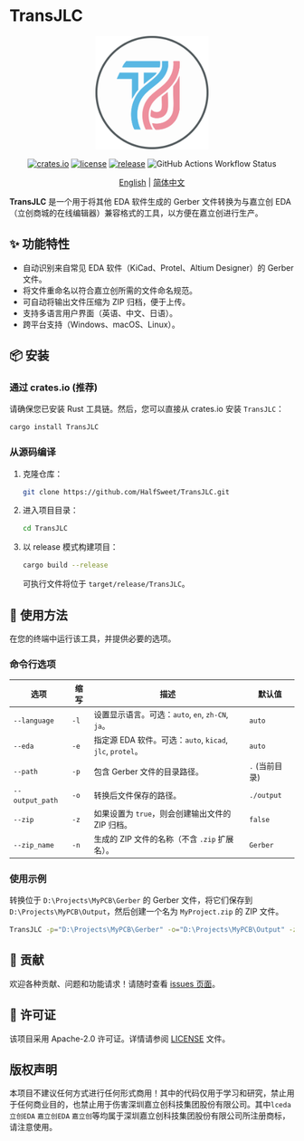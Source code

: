 # TransJLC

<div align="center">
  <img src="docs/image/TransJLC.svg" alt="TransJLC Logo" width="200"/>
</div>

<div align="center">

[![crates.io](https://img.shields.io/crates/v/TransJLC.svg)](https://crates.io/crates/TransJLC)
[![license](https://img.shields.io/github/license/HalfSweet/TransJLC)](https://github.com/HalfSweet/TransJLC/blob/main/LICENSE)
[![release](https://img.shields.io/github/v/release/HalfSweet/TransJLC)](https://github.com/HalfSweet/TransJLC/releases)
![GitHub Actions Workflow Status](https://img.shields.io/github/actions/workflow/status/HalfSweet/TransJLC/rust.yml)

</div>

<p align="center">
  <a href="./README.md">English</a> | <a href="./README.zh-CN.md">简体中文</a>
</p>

**TransJLC** 是一个用于将其他 EDA 软件生成的 Gerber 文件转换为与嘉立创 EDA（立创商城的在线编辑器）兼容格式的工具，以方便在嘉立创进行生产。

## ✨ 功能特性

-   自动识别来自常见 EDA 软件（KiCad、Protel、Altium Designer）的 Gerber 文件。
-   将文件重命名以符合嘉立创所需的文件命名规范。
-   可自动将输出文件压缩为 ZIP 归档，便于上传。
-   支持多语言用户界面（英语、中文、日语）。
-   跨平台支持（Windows、macOS、Linux）。

## 📦 安装

### 通过 crates.io (推荐)

请确保您已安装 Rust 工具链。然后，您可以直接从 crates.io 安装 `TransJLC`：

```bash
cargo install TransJLC
```

### 从源码编译

1.  克隆仓库：
    ```bash
    git clone https://github.com/HalfSweet/TransJLC.git
    ```
2.  进入项目目录：
    ```bash
    cd TransJLC
    ```
3.  以 release 模式构建项目：
    ```bash
    cargo build --release
    ```
    可执行文件将位于 `target/release/TransJLC`。

## 🚀 使用方法

在您的终端中运行该工具，并提供必要的选项。

### 命令行选项

| 选项          | 缩写 | 描述                                                              | 默认值      |
| ------------- | ---- | ----------------------------------------------------------------- | ----------- |
| `--language`  | `-l` | 设置显示语言。可选：`auto`, `en`, `zh-CN`, `ja`。                  | `auto`      |
| `--eda`       | `-e` | 指定源 EDA 软件。可选：`auto`, `kicad`, `jlc`, `protel`。           | `auto`      |
| `--path`      | `-p` | 包含 Gerber 文件的目录路径。                                      | `.` (当前目录) |
| `--output_path` | `-o` | 转换后文件保存的路径。                                            | `./output`  |
| `--zip`       | `-z` | 如果设置为 `true`，则会创建输出文件的 ZIP 归档。                  | `false`     |
| `--zip_name`  | `-n` | 生成的 ZIP 文件的名称（不含 `.zip` 扩展名）。                     | `Gerber`    |

### 使用示例

转换位于 `D:\Projects\MyPCB\Gerber` 的 Gerber 文件，将它们保存到 `D:\Projects\MyPCB\Output`，然后创建一个名为 `MyProject.zip` 的 ZIP 文件。

```bash
TransJLC -p="D:\Projects\MyPCB\Gerber" -o="D:\Projects\MyPCB\Output" -z=true -n=MyProject
```

## 🤝 贡献

欢迎各种贡献、问题和功能请求！请随时查看 [issues 页面](https://github.com/HalfSweet/TransJLC/issues)。

## 📄 许可证

该项目采用 Apache-2.0 许可证。详情请参阅 [LICENSE](LICENSE) 文件。

## 版权声明

本项目不建议任何方式进行任何形式商用！其中的代码仅用于学习和研究，禁止用于任何商业目的，也禁止用于伤害深圳嘉立创科技集团股份有限公司。其中`lceda` `立创EDA` `嘉立创EDA` `嘉立创`等均属于深圳嘉立创科技集团股份有限公司所注册商标，请注意使用。
